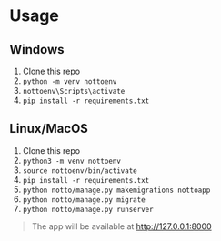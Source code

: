 # Usage

## Windows

1. Clone this repo
1. `python -m venv nottoenv`
1. `nottoenv\Scripts\activate`
1. `pip install -r requirements.txt`

## Linux/MacOS

1. Clone this repo
1. `python3 -m venv nottoenv`
1. `source nottoenv/bin/activate`
1. `pip install -r requirements.txt`
1. `python notto/manage.py makemigrations nottoapp`
1. `python notto/manage.py migrate`
1. `python notto/manage.py runserver`

> The app will be available at http://127.0.0.1:8000
